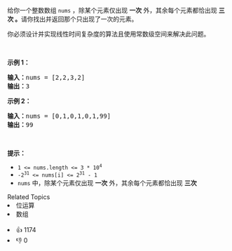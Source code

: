 <p>给你一个整数数组&nbsp;<code>nums</code> ，除某个元素仅出现 <strong>一次</strong> 外，其余每个元素都恰出现 <strong>三次 。</strong>请你找出并返回那个只出现了一次的元素。</p>

<p>你必须设计并实现线性时间复杂度的算法且使用常数级空间来解决此问题。</p>

<p>&nbsp;</p>

<p><strong>示例 1：</strong></p>

<pre>
<strong>输入：</strong>nums = [2,2,3,2]
<strong>输出：</strong>3
</pre>

<p><strong>示例 2：</strong></p>

<pre>
<strong>输入：</strong>nums = [0,1,0,1,0,1,99]
<strong>输出：</strong>99
</pre>

<p>&nbsp;</p>

<p><strong>提示：</strong></p>

<ul> 
 <li><code>1 &lt;= nums.length &lt;= 3 * 10<sup>4</sup></code></li> 
 <li><code>-2<sup>31</sup> &lt;= nums[i] &lt;= 2<sup>31</sup> - 1</code></li> 
 <li><code>nums</code> 中，除某个元素仅出现 <strong>一次</strong> 外，其余每个元素都恰出现 <strong>三次</strong></li> 
</ul>

<div><div>Related Topics</div><div><li>位运算</li><li>数组</li></div></div><br><div><li>👍 1174</li><li>👎 0</li></div>